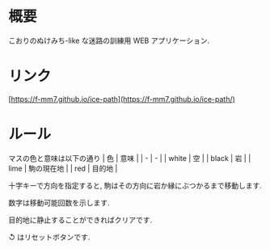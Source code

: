 # 概要

こおりのぬけみち-like な迷路の訓練用 WEB アプリケーション.

# リンク

[https://f-mm7.github.io/ice-path](https://f-mm7.github.io/ice-path/)

# ルール

マスの色と意味は以下の通り
| 色 | 意味 |
| - | - |
| white | 空 |
| black | 岩 |
| lime | 駒の現在地 |
| red | 目的地 |

十字キーで方向を指定すると,
駒はその方向に岩か縁にぶつかるまで移動します.

数字は移動可能回数を示します.

目的地に静止することができればクリアです.

↺ はリセットボタンです.
